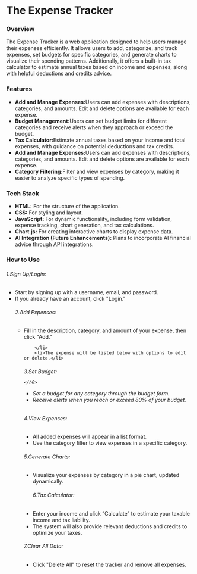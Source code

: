 
<h1>The Expense Tracker</h1>

<h3>Overview</h3>
<p>The Expense Tracker is a web application designed to help users manage their expenses efficiently. It allows users to add, categorize, and track expenses, set budgets for specific categories, and generate charts to visualize their spending patterns. Additionally, it offers a built-in tax calculator to estimate annual taxes based on income and expenses, along with helpful deductions and credits advice.</p>

<h3>Features</h3>
<ul>
    <li><b>Add and Manage Expenses:</b>Users can add expenses with descriptions, categories, and amounts. Edit and delete options are available for each expense.</li>
    <li><b>Budget Management:</b>Users can set budget limits for different categories and receive alerts when they approach or exceed the budget.</li>
    <li><b>Tax Calculator:</b>Estimate annual taxes based on your income and total expenses, with guidance on potential deductions and tax credits.</li>
    <li><b>Add and Manage Expenses:</b>Users can add expenses with descriptions, categories, and amounts. Edit and delete options are available for each expense.</li>
    <li><b>Category Filtering:</b>Filter and view expenses by category, making it easier to analyze specific types of spending.</li>

</ul>

<h3>Tech Stack</h3>

<ul>
    <li><b>HTML:</b> For the structure of the application.</li>
    <li><b>CSS:</b> For styling and layout.</li>
    <li><b>JavaScript:</b> For dynamic functionality, including form validation, expense tracking, chart generation, and tax calculations.</li>
    <li><b>Chart.js:</b> For creating interactive charts to display expense data.</li>
    <li><b>AI Integration (Future Enhancements):</b> Plans to incorporate AI financial advice through API integrations.</li>
</ul>

<h3>How to Use</h3>

<h6>1.Sign Up/Login:</h6>
<ul>
    <li>Start by signing up with a username, email, and password.
        </li>
        <li>If you already have an account, click "Login."</li>
<h6>2.Add Expenses:</h6>
<ul>
    <li>Fill in the description, category, and amount of your expense, then click "Add."

        </li>
        <li>The expense will be listed below with options to edit or delete.</li>
<h6>3.Set Budget:

    
    
    </h6>
<ul>
    <li>Set a budget for any category through the budget form.
        </li>
        <li>Receive alerts when you reach or exceed 80% of your budget.</li>
        </ul>
<h6>4.View Expenses:</h6>
<ul>
    <li>All added expenses will appear in a list format.
        </li>
        <li>Use the category filter to view expenses in a specific category.</li>
        </ul>
<h6>5.Generate Charts:</h6>
<ul>
    <li>Visualize your expenses by category in a pie chart, updated dynamically.
        </li>
<h6>6.Tax Calculator:

    
    
    
    
  </ul>  
    </h6>
<ul>
    <li>Enter your income and click “Calculate” to estimate your taxable income and tax liability.
        </li>
        <li>The system will also provide relevant deductions and credits to optimize your taxes.</li>
        </ul>
<h6>7.Clear All Data:</h6>
<ul>
    <li>Click "Delete All" to reset the tracker and remove all expenses.
        </li>
       
</ul>